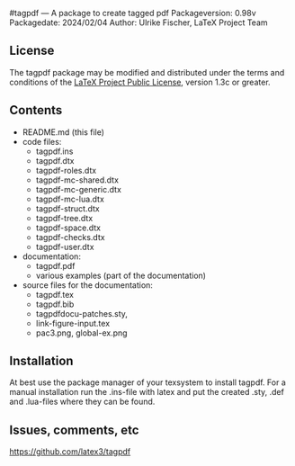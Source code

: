 #tagpdf — A package to create tagged pdf
Packageversion: 0.98v 
Packagedate: 2024/02/04
Author: Ulrike Fischer, LaTeX Project Team

## License
The tagpdf package may be modified and distributed under the terms and conditions of the 
[LaTeX Project Public License](https://www.latex-project.org/lppl/), version 1.3c or greater.


## Contents

- README.md (this file)
- code files:
     - tagpdf.ins
     - tagpdf.dtx 
     - tagpdf-roles.dtx 
     - tagpdf-mc-shared.dtx
     - tagpdf-mc-generic.dtx
     - tagpdf-mc-lua.dtx
     - tagpdf-struct.dtx 
     - tagpdf-tree.dtx
     - tagpdf-space.dtx
     - tagpdf-checks.dtx
     - tagpdf-user.dtx        
- documentation:
     - tagpdf.pdf 
     - various examples       (part of the documentation)   
- source files for the documentation:
     - tagpdf.tex
     - tagpdf.bib
     - tagpdfdocu-patches.sty,
     - link-figure-input.tex
     - pac3.png, global-ex.png 

## Installation

At best use the package manager of your texsystem to install tagpdf.
For a manual installation run the .ins-file with latex and put the 
created .sty, .def and .lua-files 
where they can be found.


## Issues, comments, etc

https://github.com/latex3/tagpdf
